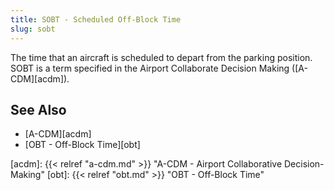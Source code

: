 ```yaml
---
title: SOBT - Scheduled Off-Block Time
slug: sobt
---
```


The time that an aircraft is scheduled to depart from the parking position.
SOBT is a term specified in the Airport Collaborate Decision Making
([A-CDM][acdm]).

## See Also

* [A-CDM][acdm]
* [OBT - Off-Block Time][obt]

[acdm]: {{< relref "a-cdm.md" >}} "A-CDM - Airport Collaborative Decision-Making"
[obt]: {{< relref "obt.md" >}} "OBT - Off-Block Time"
